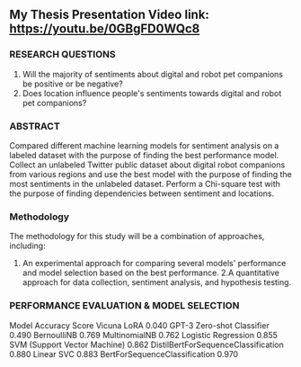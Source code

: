 ## My Thesis Presentation Video link: https://youtu.be/0GBgFD0WQc8

### RESEARCH QUESTIONS
1. Will the majority of sentiments about digital and robot pet companions be positive or be negative?
2. Does location influence people's sentiments towards digital and robot pet companions?

### ABSTRACT
Compared different machine learning models for sentiment analysis on a labeled dataset with the purpose of finding the best performance model.
Collect an unlabeled Twitter public dataset about digital robot companions from various regions and use the best model with the purpose of finding the most sentiments in the unlabeled dataset. 
Perform a Chi-square test with the purpose of finding dependencies between sentiment and locations.

### Methodology
The methodology for this study will be a combination of approaches, including:
1. An experimental approach for comparing several models' performance and model selection based on the best performance.
2.A quantitative approach for data collection, sentiment analysis, and hypothesis testing.

### PERFORMANCE EVALUATION & MODEL SELECTION
Model                                Accuracy Score
Vicuna LoRA                          0.040
GPT-3 Zero-shot Classifier           0.490
BernoulliNB                          0.769
MultinomialNB                        0.762
Logistic Regression                  0.855
SVM (Support Vector Machine)         0.862
DistilBertForSequenceClassification  0.880
Linear SVC                           0.883
BertForSequenceClassification        0.970

